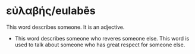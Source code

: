 # εὐλαβής/eulabēs
This word describes someone. It is an adjective.
* This word describes someone who reveres someone else. This word is used to talk about someone who has great respect for someone else.
